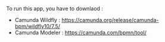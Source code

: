 To run this app, you have to downlaod :
- Camunda Wildfly : https://camunda.org/release/camunda-bpm/wildfly10/7.5/
- Camunda Modeler : https://camunda.com/bpmn/tool/
